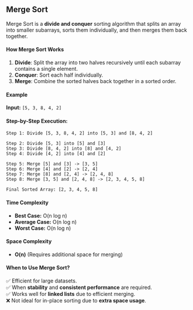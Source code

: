 ## Merge Sort

Merge Sort is a **divide and conquer** sorting algorithm that splits an array into smaller subarrays, sorts them individually, and then merges them back together.

#### How Merge Sort Works

1. **Divide**: Split the array into two halves recursively until each subarray contains a single element.
2. **Conquer**: Sort each half individually.
3. **Merge**: Combine the sorted halves back together in a sorted order.

#### Example

**Input:** `[5, 3, 8, 4, 2]`

#### **Step-by-Step Execution:**

```
Step 1: Divide [5, 3, 8, 4, 2] into [5, 3] and [8, 4, 2]

Step 2: Divide [5, 3] into [5] and [3]
Step 3: Divide [8, 4, 2] into [8] and [4, 2]
Step 4: Divide [4, 2] into [4] and [2]

Step 5: Merge [5] and [3] -> [3, 5]
Step 6: Merge [4] and [2] -> [2, 4]
Step 7: Merge [8] and [2, 4] -> [2, 4, 8]
Step 8: Merge [3, 5] and [2, 4, 8] -> [2, 3, 4, 5, 8]

Final Sorted Array: [2, 3, 4, 5, 8]
```

#### Time Complexity

- **Best Case:** O(n log n)
- **Average Case:** O(n log n)
- **Worst Case:** O(n log n)

#### Space Complexity

- **O(n)** (Requires additional space for merging)

#### When to Use Merge Sort?

✅ Efficient for large datasets.  
✅ When **stability** and **consistent performance** are required.  
✅ Works well for **linked lists** due to efficient merging.  
❌ Not ideal for in-place sorting due to **extra space usage**.
